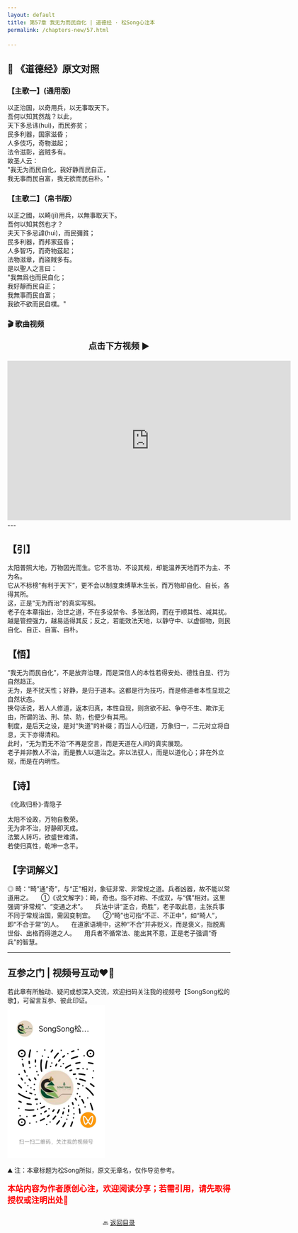 ```yaml
---
layout: default
title: 第57章 我无为而民自化 | 道德经 · 松Song心注本
permalink: /chapters-new/57.html

---
```


## 📜 《道德经》原文对照
### 【主歌一】(通用版) 
以正治国，以奇用兵，以无事取天下。<br>
吾何以知其然哉？以此，<br>
天下多忌讳(huì)，而民弥贫；<br>
民多利器，国家滋昏；<br>
人多伎巧，奇物滋起；<br>
法令滋彰，盗贼多有。<br>
故圣人云：<br>
"我无为而民自化，我好静而民自正，<br>
我无事而民自富，我无欲而民自朴。"<br>

### 【主歌二】（帛书版）
以正之國，以畸(jī)用兵，以無事取天下。<br>
吾何以知其然也才？<br>
夫天下多忌諱(huì)，而民彌貧；<br>
民多利器，而邦家茲昏；<br>
人多智巧，而奇物茲起；<br>
法物滋章，而盜賊多有。<br>
是以聖人之言曰：<br>
"我無爲也而民自化；<br>
我好靜而民自正；<br>
我無事而民自富；<br>
我欲不欲而民自樸。"<br>

### 🎬 歌曲视频
<p style="text-align:center; font-size:1.2rem; font-weight:bold;">
  点击下方视频 ▶️
</p>

<iframe
  src="https://streamable.com/e/pttyuj"
  width="640"
  height="360"
  frameborder="0"
  allowfullscreen
  loading="lazy">
</iframe>
---

## 【引】
太阳普照大地，万物因光而生。它不言功、不设其规，却能温养天地而不为主、不为名。<br>
它从不标榜“有利于天下”，更不会以制度束缚草木生长，而万物却自化、自长，各得其所。<br>
这，正是“无为而治”的真实写照。<br>
老子在本章指出，治世之道，不在多设禁令、多张法网，而在于顺其性、减其扰。<br>
越是管控强力，越易适得其反；反之，若能效法天地，以静守中、以虚御物，则民自化、自正、自富、自朴。<br>

## 【悟】
“我无为而民自化”，不是放弃治理，而是深信人的本性若得安处、德性自显、行为自然趋正。<br>
无为，是不扰天性；好静，是归于道本。这都是行为技巧，而是修道者本性显现之自然状态。<br>
换句话说，若人人修道，返本归真，本性自现，则贪欲不起、争夺不生、欺诈无由，所谓的法、刑、禁、防，也便少有其用。<br>
制度，是后天之设，是对“失道”的补缀；而当人心归道，万象归一，二元对立将自息，天下亦得清和。<br>
此时，“无为而无不治”不再是空言，而是天道在人间的真实展现。<br>
老子并非教人不治，而是教人以道治之。非以法驭人，而是以道化心；非在外立规，而是在内明性。<br>

## 【诗】
《化政归朴》·青隐子<br>

太阳不设政，万物自敷荣。<br>
无为非不治，好静即天成。<br>
法繁人转巧，欲盛世难清。<br>
若使归真性，乾坤一念平。<br>

## 【字词解义】

◎ 畸：“畸”通“奇”，与“正”相对，象征非常、非常规之道。兵者凶器，故不能以常道用之。
&nbsp;&nbsp;&nbsp;&nbsp;①《说文解字》：畸，奇也。指不对称、不成双，与“偶”相对。这里强调“非常规”、“变通之术”。
&nbsp;&nbsp;&nbsp;&nbsp;兵法中讲“正合，奇胜”，老子取此意，主张兵事不同于常规治国，需因变制宜。
&nbsp;&nbsp;&nbsp;&nbsp;②“畸”也可指“不正、不正中”，如“畸人”，即“不合于常”的人。
&nbsp;&nbsp;&nbsp;&nbsp;在道家语境中，这种“不合”并非贬义，而是褒义，指脱离世俗、出格而得道之人。
&nbsp;&nbsp;&nbsp;&nbsp;用兵者不循常法、能出其不意，正是老子强调“奇兵”的智慧。

---
##  互参之门 | 视频号互动❤️🤝

若此章有所触动、疑问或想深入交流，欢迎扫码关注我的视频号【SongSong松的歌】，可留言互参、彼此印证。<br>
<img src="../img/qrcode_songsong.jpg" alt="扫码进入视频号" width="220">

⛰️ 注：本章标题为松Song所拟，原文无章名，仅作导览参考。<br>
<p style="color:red; font-size:18px; font-weight:bold;">
本站内容为作者原创心注，欢迎阅读分享；若需引用，请先取得授权或注明出处🙏
</p>

<p style="text-align:center; margin-top:2em;">
  🔙 <a href="{{ '/' | relative_url }}#catalog">返回目录</a>
</p>
